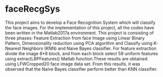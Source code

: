 # faceRecgSys
This project aims to develop a Face Recognition System which will classify the face images. For the implementation of this project, all the codes have been written in the Matlab2017a environment. This project is consisting of three phases: Feature Extraction from face Image using Linear Binary Pattern, Dimensionality reduction using PCA algorithm and Classify using K-Nearest Neighbors (KNN) and Naive Bayes classifier. For feature extraction divide the image 8*8 block, and from each block select 59 uniform features using extractLBPFeatures() Matlab function.These results are obtained using LFWCropped20 face image data set. From this results, it was observed that the Naive Bayes classifier perform better than KNN classifier.
